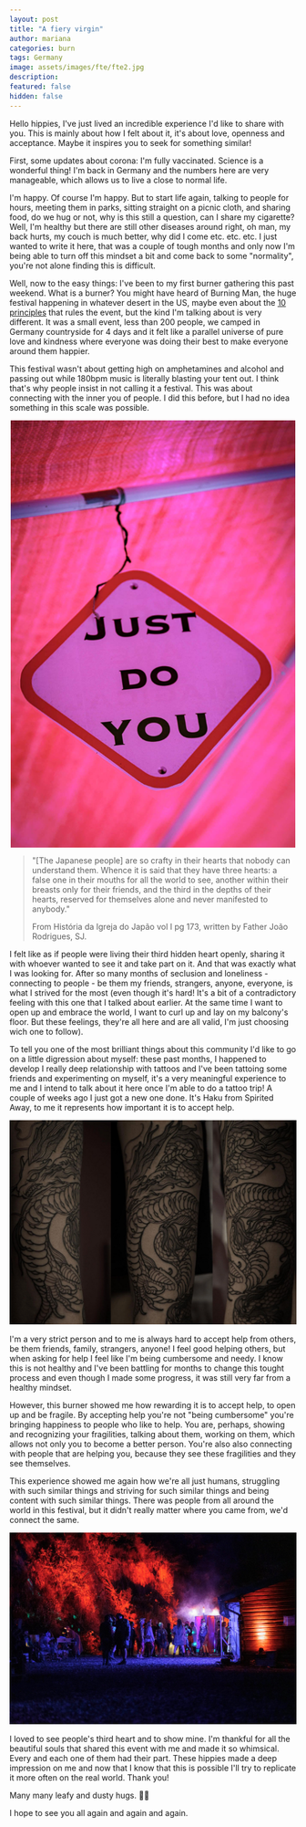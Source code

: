 ```yaml
---
layout: post
title: "A fiery virgin"
author: mariana
categories: burn
tags: Germany
image: assets/images/fte/fte2.jpg
description:
featured: false
hidden: false
---
```


Hello hippies,
 I've just lived an incredible experience I'd like to share with you. This is mainly about how I felt about it, it's about love, openness and acceptance. Maybe it inspires you to seek for something similar!

First, some updates about corona: I'm fully vaccinated. Science is a wonderful thing! I'm back in Germany and the numbers here are very manageable, which allows us to live a close to normal life.

I'm happy. Of course I'm happy. But to start life again, talking to people for hours, meeting them in parks, sitting straight on a picnic cloth, and sharing food, do we hug or not,  why is this still a question, can I share my cigarette? Well, I'm healthy but there are still other diseases around right, oh man, my back hurts, my couch is much better, why did I come etc. etc. etc. I just wanted to write it here, that was a couple of tough months and only now I'm being able to turn off this mindset a bit and come back to some "normality", you're not alone finding this is difficult.

Well, now to the easy things: I've been to my first burner gathering this past weekend. What is a burner? You might have heard of Burning Man, the huge festival happening in whatever desert in the US, maybe even about the [10 principles](https://www.goingnowhere.org/core-principles/) that rules the event, but the kind I'm talking about is very different. It was a small event, less than 200 people, we camped in Germany countryside for 4 days and it felt like a parallel universe of pure love and kindness where everyone was doing their best to make everyone around them happier.

This festival wasn't about getting high on amphetamines and alcohol and passing out while 180bpm music is literally blasting your tent out. I think that's why people insist in not calling it a festival. This was about connecting with the inner you of people. I did this before, but I had no idea something in this scale was possible.

<img src="/assets/images/fte/fte4.jpg" width="500" style="  display: block;
  margin-left: auto;
  margin-right: auto;" />

>"[The Japanese people] are so crafty in their hearts that nobody can understand them. Whence it is said that they have three hearts: a false one in their mouths for all the world to see, another within their breasts only for their friends, and the third in the depths of their hearts, reserved for themselves alone and never manifested to anybody."
>
>From História da Igreja do Japão vol I pg 173, written by Father João Rodrigues, SJ.

I felt like as if people were living their third hidden heart openly, sharing it with whoever wanted to see it and take part on it. And that was exactly what I was looking for. After so many months of seclusion and loneliness - connecting to people - be them my friends, strangers, anyone, everyone, is what I strived for the most (even though it's hard! It's a bit of a contradictory feeling with this one that I talked about earlier. At the same time I want to open up and embrace the world, I want to curl up and lay on my balcony's floor. But these feelings, they're all here and are all valid, I'm just choosing wich one to follow).

To tell you one of the most brilliant things about this community I'd like to go on a little digression about myself: these past months, I happened to develop I really deep relationship with tattoos and I've been tattoing some friends and experimenting on myself, it's a very meaningful experience to me and I intend to talk about it here once I'm able to do a tattoo trip! A couple of weeks ago I just got a new one done. It's Haku from Spirited Away, to me it represents how important it is to accept help.

<img src="/assets/images/fte/tattoo.png" style="" />

I'm a very strict person and to me is always hard to accept help from others, be them friends, family, strangers, anyone! I feel good helping others, but when asking for help I feel like I'm being cumbersome and needy. I know this is not healthy and I've been battling for months to change this tought process and even though I made some progress, it was still very far from a healthy mindset.

However, this burner showed me how rewarding it is to accept help, to open up and be fragile. By accepting help you're not "being cumbersome" you're bringing happiness to people who like to help. You are, perhaps, showing and recognizing your fragilities, talking about them, working on them, which allows not only you to become a better person. You're also also connecting with people that are helping you, because they see these fragilities and they see themselves.

This experience showed me again how we're all just humans, struggling with such similar things and striving for such similar things and being content with such similar things. There was people from all around the world in this festival, but it didn't really matter where you came from, we'd connect the same.

<img src="/assets/images/fte/fte3.jpg" style="" />

I loved to see people's third heart and to show mine. I'm thankful for all the beautiful souls that shared this event with me and made it so whimsical. Every and each one of them had their part. These hippies made a deep impression on me and now that I know that this is possible I'll try to replicate it more often on the real world. Thank you!

Many many leafy and dusty hugs. 🍃🔥

I hope to see you all again and again and again.